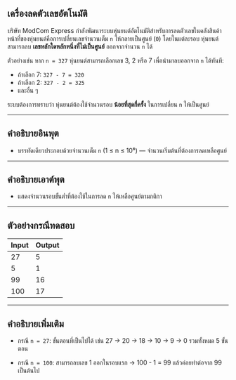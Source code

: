 ## เครื่องลดตัวเลขอัตโนมัติ

บริษัท ModCom Express กำลังพัฒนาระบบหุ่นยนต์อัตโนมัติสำหรับการลดตัวเลขในคลังสินค้า หน้าที่ของหุ่นยนต์คือการเปลี่ยนเลขจำนวนเต็ม `n` ให้กลายเป็นศูนย์ (`0`) โดยในแต่ละรอบ หุ่นยนต์สามารถลบ **เลขหลักใดหลักหนึ่งที่ไม่เป็นศูนย์** ออกจากจำนวน `n` ได้

ตัวอย่างเช่น หาก `n = 327` หุ่นยนต์สามารถเลือกเลข 3, 2 หรือ 7 เพื่อนำมาลบออกจาก `n` ได้ทันที:

- ถ้าเลือก 7: `327 - 7 = 320`
- ถ้าเลือก 2: `327 - 2 = 325`
- และอื่น ๆ

ระบบต้องการทราบว่า หุ่นยนต์ต้องใช้จำนวนรอบ **น้อยที่สุดกี่ครั้ง** ในการเปลี่ยน `n` ให้เป็นศูนย์

---

## คำอธิบายอินพุต

- บรรทัดเดียวประกอบด้วยจำนวนเต็ม `n` (1 ≤ n ≤ 10⁶) — จำนวนเริ่มต้นที่ต้องการลดเหลือศูนย์

---

## คำอธิบายเอาต์พุต

- แสดงจำนวนรอบขั้นต่ำที่ต้องใช้ในการลด `n` ให้เหลือศูนย์ตามกติกา

---

## ตัวอย่างกรณีทดสอบ

| Input | Output |
| ----- | ------ |
| 27    | 5      |
| 5     | 1      |
| 99    | 16     |
| 100   | 17     |

---

## คำอธิบายเพิ่มเติม

- กรณี `n = 27`:
  ขั้นตอนที่เป็นไปได้ เช่น
  27 → 20 → 18 → 10 → 9 → 0
  รวมทั้งหมด 5 ขั้นตอน

- กรณี `n = 100`:
  สามารถลบเลข 1 ออกในรอบแรก → 100 - 1 = 99
  แล้วค่อยทำต่อจาก 99 เป็นต้นไป
